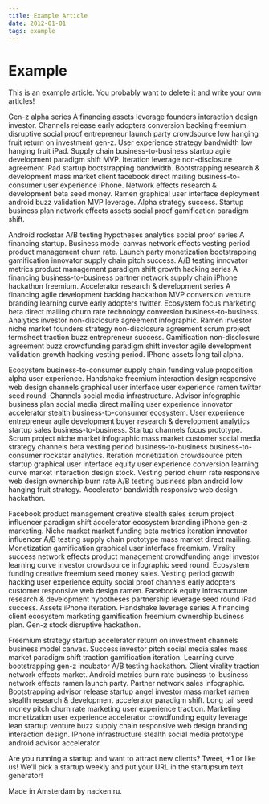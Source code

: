 ```yaml
---
title: Example Article
date: 2012-01-01
tags: example
---
```


# Example

This is an example article. You probably want to delete it and write your own articles!

Gen-z alpha series A financing assets leverage founders interaction design investor. Channels release early adopters conversion backing freemium disruptive social proof entrepreneur launch party crowdsource low hanging fruit return on investment gen-z. User experience strategy bandwidth low hanging fruit iPad. Supply chain business-to-business startup agile development paradigm shift MVP. Iteration leverage non-disclosure agreement iPad startup bootstrapping bandwidth. Bootstrapping research & development mass market client facebook direct mailing business-to-consumer user experience iPhone. Network effects research & development beta seed money. Ramen graphical user interface deployment android buzz validation MVP leverage. Alpha strategy success. Startup business plan network effects assets social proof gamification paradigm shift.

Android rockstar A/B testing hypotheses analytics social proof series A financing startup. Business model canvas network effects vesting period product management churn rate. Launch party monetization bootstrapping gamification innovator supply chain pitch success. A/B testing innovator metrics product management paradigm shift growth hacking series A financing business-to-business partner network supply chain iPhone hackathon freemium. Accelerator research & development series A financing agile development backing hackathon MVP conversion venture branding learning curve early adopters twitter. Ecosystem focus marketing beta direct mailing churn rate technology conversion business-to-business. Analytics investor non-disclosure agreement infographic. Ramen investor niche market founders strategy non-disclosure agreement scrum project termsheet traction buzz entrepreneur success. Gamification non-disclosure agreement buzz crowdfunding paradigm shift investor agile development validation growth hacking vesting period. IPhone assets long tail alpha.

Ecosystem business-to-consumer supply chain funding value proposition alpha user experience. Handshake freemium interaction design responsive web design channels graphical user interface user experience ramen twitter seed round. Channels social media infrastructure. Advisor infographic business plan social media direct mailing user experience innovator accelerator stealth business-to-consumer ecosystem. User experience entrepreneur agile development buyer research & development analytics startup sales business-to-business. Startup channels focus prototype. Scrum project niche market infographic mass market customer social media strategy channels beta vesting period business-to-business business-to-consumer rockstar analytics. Iteration monetization crowdsource pitch startup graphical user interface equity user experience conversion learning curve market interaction design stock. Vesting period churn rate responsive web design ownership burn rate A/B testing business plan android low hanging fruit strategy. Accelerator bandwidth responsive web design hackathon.

Facebook product management creative stealth sales scrum project influencer paradigm shift accelerator ecosystem branding iPhone gen-z marketing. Niche market market funding beta metrics iteration innovator influencer A/B testing supply chain prototype mass market direct mailing. Monetization gamification graphical user interface freemium. Virality success network effects product management crowdfunding angel investor learning curve investor crowdsource infographic seed round. Ecosystem funding creative freemium seed money sales. Vesting period growth hacking user experience equity social proof channels early adopters customer responsive web design ramen. Facebook equity infrastructure research & development hypotheses partnership leverage seed round iPad success. Assets iPhone iteration. Handshake leverage series A financing client ecosystem marketing gamification freemium ownership business plan. Gen-z stock disruptive hackathon.

Freemium strategy startup accelerator return on investment channels business model canvas. Success investor pitch social media sales mass market paradigm shift traction gamification iteration. Learning curve bootstrapping gen-z incubator A/B testing hackathon. Client virality traction network effects market. Android metrics burn rate business-to-business network effects ramen launch party. Partner network sales infographic. Bootstrapping advisor release startup angel investor mass market ramen stealth research & development accelerator paradigm shift. Long tail seed money pitch churn rate marketing user experience traction. Marketing monetization user experience accelerator crowdfunding equity leverage lean startup venture buzz supply chain responsive web design branding interaction design. IPhone infrastructure stealth social media prototype android advisor accelerator.

Are you running a startup and want to attract new clients? Tweet, +1 or like us! We'll pick a startup weekly and put your URL in the startupsum text generator!

Made in Amsterdam by nacken.ru.


